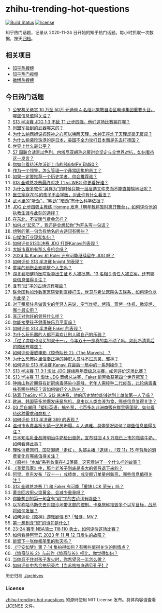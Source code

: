 # zhihu-trending-hot-questions

[![Build Status](https://github.com/justjavac/zhihu-trending-hot-questions/workflows/ci/badge.svg?branch=master)](https://github.com/justjavac/zhihu-trending-hot-questions/actions)
[![license](https://img.shields.io/github/license/justjavac/zhihu-trending-hot-questions)](https://github.com/justjavac/zhihu-trending-hot-questions/blob/master/LICENSE)

知乎热门话题，记录从 2020-11-24
日开始的知乎热门话题。每小时抓取一次数据，按天[归档](./archives)。

## 相关项目

- [知乎热搜榜](https://github.com/justjavac/zhihu-trending-top-search)
- [知乎热门视频](https://github.com/justjavac/zhihu-trending-hot-video)
- [微博热搜榜](https://github.com/justjavac/weibo-trending-hot-search)

## 今日热门话题

<!-- BEGIN -->
<!-- 最后更新时间 Mon Nov 13 2023 06:09:04 GMT+0800 (China Standard Time) -->

1. [公安机关悬赏 10 万至 50万 元通缉 4 名缅北果敢自治区电诈集团重要头目，哪些信息值得关注？](https://www.zhihu.com/question/629924503)
1. [S13 半决赛 JDG 1:3 不敌 T1 止步四强，他们这场比赛输在哪？](https://www.zhihu.com/question/629944560)
1. [同盟军捡到的武器哪来的？](https://www.zhihu.com/question/628482682)
1. [为什么纳西妲说捏碎神之心可以唤醒天理，水神王座炸了天理却毫无反应？](https://www.zhihu.com/question/629873847)
1. [为什么偷袭珍珠港的是日本，美国不全力攻打日本而是先去打德国？](https://www.zhihu.com/question/629421489)
1. [世界上什么最公平？](https://www.zhihu.com/question/625723249)
1. [57 国联合谴责以色列，内塔尼亚胡称必要时会坚定与全世界对抗，如何看待这一发言？](https://www.zhihu.com/question/629938163)
1. [你如何看待沃尔沃新上市的纯电MPV EM90？](https://www.zhihu.com/question/629950984)
1. [作为一个领导，怎么管理一个非常固执的员工？](https://www.zhihu.com/question/629343019)
1. [如果一定要推荐一个历史学者，你会推荐谁？](https://www.zhihu.com/question/621253280)
1. [S13 全球总决赛最终对决 T1 vs WBG 你更看好谁？](https://www.zhihu.com/question/629944276)
1. [为什么很多软件“另存为”的时候只能一层层选文件夹而不能直接输地址呢？](https://www.zhihu.com/question/628399152)
1. [医生家庭70%的孩子不会学医，对此你有什么看法？](https://www.zhihu.com/question/629583140)
1. [武术里的"听劲"，“明劲"“暗劲”有什么科学依据？](https://www.zhihu.com/question/626500726)
1. [JDG 止步四强主教练 Homme 发声「明年我将暂时离开舞台」，如何评价他的执教生涯与此刻的选择？](https://www.zhihu.com/question/629947665)
1. [在东北，不交暖气费会怎样？](https://www.zhihu.com/question/628883017)
1. [如何以“起风了，我还是会想起你”为开头写一句话？](https://www.zhihu.com/question/629868166)
1. [想到的第一句含有地名的古诗词有哪些？](https://www.zhihu.com/question/629940158)
1. [自媒体行业现状如何？](https://www.zhihu.com/question/480844849)
1. [如何评价S13半决赛 JDG 打野Kanavi的表现？](https://www.zhihu.com/question/629944500)
1. [大城市真的有那么多机会吗？](https://www.zhihu.com/question/422648061)
1. [2024 年 Kanavi 和 Ruler 还有可能继续留在 JDG 吗？](https://www.zhihu.com/question/624486484)
1. [如何评价 S13 半决赛 knight 的表现？](https://www.zhihu.com/question/629922617)
1. [童年的创伤会影响整个人生吗？](https://www.zhihu.com/question/565697130)
1. [湖北襄阳健桥医院贩卖出生证 6 人被批捕，13 名相关责任人被立案，还有哪些信息值得关注？](https://www.zhihu.com/question/629927344)
1. [含有“旧”字的古诗词有哪些？](https://www.zhihu.com/question/629953026)
1. [联合国称加沙数家医院受到直接打击，世卫与希法医院失去联系，如何评价以方此举？](https://www.zhihu.com/question/629941061)
1. [对于租房住且做饭少的年轻人来说，空气炸锅、烤箱、蒸烤一体机、微波炉，哪个最实用？](https://www.zhihu.com/question/515562533)
1. [真正对你好的领导什么样？](https://www.zhihu.com/question/629308361)
1. [你能接受孩子健康快乐且平庸吗？](https://www.zhihu.com/question/629930446)
1. [如何评价 S13 半决赛 Faker 的表现？](https://www.zhihu.com/question/629938245)
1. [为什么玩乐器的人都不喜欢让别人碰自己的乐器？](https://www.zhihu.com/question/377421755)
1. [「过了次啥也没买的双十一」，今年双十一是真的卖不动了吗，如此冷清背后的原因有哪些？](https://www.zhihu.com/question/629937136)
1. [如何评价漫威电影《惊奇队长 2》（The Marvels）？](https://www.zhihu.com/question/629159066)
1. [为什么恐怖片里信奉正神的神职人员斗不过恶灵、邪神？](https://www.zhihu.com/question/543052194)
1. [如何评价 S13 半决赛 Kanavi 在最后一局中的一系列操作？](https://www.zhihu.com/question/629944295)
1. [S13 半决赛 T1 3:1 淘汰 JDG 连续两年晋级总决赛，如何评价这场比赛？](https://www.zhihu.com/question/629932216)
1. [S13 半决赛 T1 淘汰 JDG 晋级总决赛，Faker 能否收获第四个世界冠军？](https://www.zhihu.com/question/629924361)
1. [钟南山称近期将有新冠病毒感染小高峰，老年人需接种二代疫苗，此轮病毒毒株有哪些特征？该如何做好个人防护？](https://www.zhihu.com/question/629855713)
1. [随着 TheShy 打入 S13 总决赛，他的历史地位能够达到上单位第一人了吗？](https://www.zhihu.com/question/629869857)
1. [欧洲、韩国等多地爆发床虱危机，臭虫以人类血液为食，哪些信息值得关注？](https://www.zhihu.com/question/629914594)
1. [00 后自嘲用「塑料英语」搞外贸，七百多名非洲商贩在群里等国货，如何看待这种需求和商机？](https://www.zhihu.com/question/629774496)
1. [如何评价 S13 半决赛 369 的表现？](https://www.zhihu.com/question/629922536)
1. [温州市永嘉县桥头镇一民房坍塌，4 人遇难，具体情况如何？哪些信息值得关注？](https://www.zhihu.com/question/629913421)
1. [日本知名乳业品牌明治牛奶检出兽药，宣布召回 4.5 万瓶已上市的瓶装牛奶，如何看待此事？](https://www.zhihu.com/question/629922322)
1. [理性消费回归、国货潮牌「走红」、头部主播「退烧」，「双 11」15 年背后的消费变化有哪些值得关注？](https://www.zhihu.com/question/629917908)
1. [《原神》“水仙”系列故事在4.2落幕，这究竟讲了一个什么样的故事？](https://www.zhihu.com/question/629696967)
1. [《我爱我家》中，那个老爷子到底是多大的领导退下来的？](https://www.zhihu.com/question/50253581)
1. [阿里、京东发布「双十一」成绩单，成交额订单量创新高，哪些信息值得关注？](https://www.zhihu.com/question/629916403)
1. [S13 全球总决赛 T1 和 Faker 有可能「重铸 LCK 荣光」吗？](https://www.zhihu.com/question/629260103)
1. [黄金回收用火烧黄金，会减少重量吗？](https://www.zhihu.com/question/616345521)
1. [你能想到的第一句含有“明”字的古诗词有哪些？](https://www.zhihu.com/question/629851853)
1. [以军称哈马斯失去对加沙地带北部的控制，卡桑旅称摧毁多个以军目标，战局将如何发展？](https://www.zhihu.com/question/629913412)
1. [如何评价《原神》游戏剧情 EP「轻涟」MV？](https://www.zhihu.com/question/629738068)
1. [第一想到含“恨”的诗句是什么?](https://www.zhihu.com/question/629888470)
1. [23-24 赛季 NBA骑士 118:110 勇士，如何评价这场比赛？](https://www.zhihu.com/question/629915317)
1. [如何看待阿里云 2023 年 11 月 12 日发生的故障？](https://www.zhihu.com/question/629942630)
1. [能留下一张你相册里的秋天吗？](https://www.zhihu.com/question/629840475)
1. [《宁安如梦》第 7-14 集拍得如何？有哪些值得关注的剧情点？](https://www.zhihu.com/question/629462255)
1. [《惊奇队长 2》与前作《惊奇队长》相比，你觉得如何？](https://www.zhihu.com/question/629577674)
1. [当你忍不住对孩子发火时，你希望另一半怎么做？](https://www.zhihu.com/question/629215522)
1. [如何评价中希合拍纪录片【当苏格拉底遇见孔子】?](https://www.zhihu.com/question/629711784)

<!-- END -->

历史归档 [./archives](./archives)

### License

[zhihu-trending-hot-questions](https://github.com/justjavac/zhihu-trending-hot-questions)
的源码使用 MIT License 发布。具体内容请查看 [LICENSE](./LICENSE) 文件。
